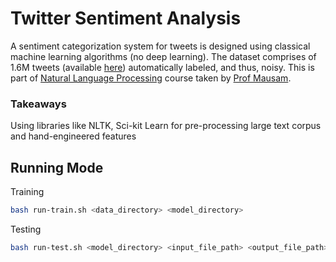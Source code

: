 # Twitter Sentiment Analysis

A sentiment categorization system for tweets is designed using classical machine learning algorithms (no deep learning). The dataset comprises of 1.6M tweets (available [here](https://www.kaggle.com/kazanova/sentiment140)) automatically labeled, and thus, noisy. This is part of [Natural Language Processing](https://www.cse.iitd.ac.in/~mausam/courses/col772/autumn2021/) course taken by [Prof Mausam](https://www.cse.iitd.ac.in/~mausam/).

### Takeaways
Using libraries like NLTK, Sci-kit Learn for pre-processing large text corpus and hand-engineered features

## Running Mode

Training 

```bash
bash run-train.sh <data_directory> <model_directory>
```

Testing

```bash
bash run-test.sh <model_directory> <input_file_path> <output_file_path>
```